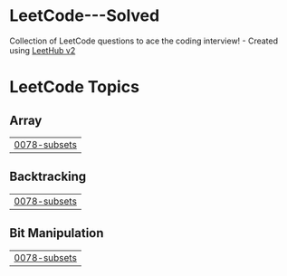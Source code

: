 # LeetCode---Solved
Collection of LeetCode questions to ace the coding interview! - Created using [LeetHub v2](https://github.com/arunbhardwaj/LeetHub-2.0)

<!---LeetCode Topics Start-->
# LeetCode Topics
## Array
|  |
| ------- |
| [0078-subsets](https://github.com/abyansetya/LeetCode---Solved/tree/master/0078-subsets) |
## Backtracking
|  |
| ------- |
| [0078-subsets](https://github.com/abyansetya/LeetCode---Solved/tree/master/0078-subsets) |
## Bit Manipulation
|  |
| ------- |
| [0078-subsets](https://github.com/abyansetya/LeetCode---Solved/tree/master/0078-subsets) |
<!---LeetCode Topics End-->